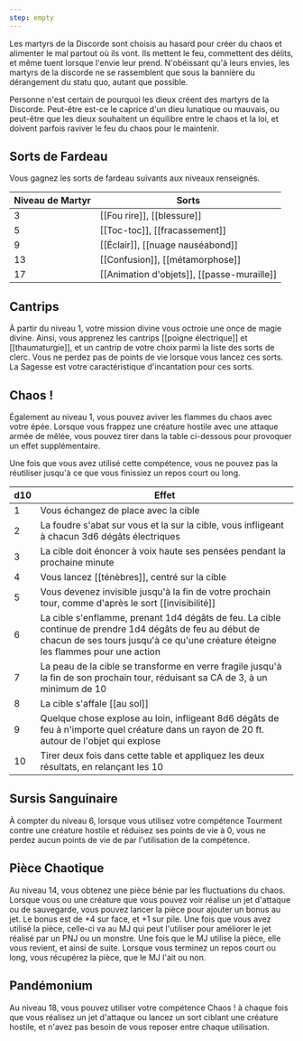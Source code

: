 ```yaml
---
step: empty
---
```


Les martyrs de la Discorde sont choisis au hasard pour créer du chaos et alimenter le mal partout où ils vont. Ils mettent le feu, commettent des délits, et même tuent lorsque l'envie leur prend. N'obéissant qu'à leurs envies, les martyrs de la discorde ne se rassemblent que sous la bannière du dérangement du statu quo, autant que possible.

Personne n'est certain de pourquoi les dieux créent des martyrs de la Discorde. Peut-être est-ce le caprice d'un dieu lunatique ou mauvais, ou peut-être que les dieux souhaitent un équilibre entre le chaos et la loi, et doivent parfois raviver le feu du chaos pour le maintenir.

## Sorts de Fardeau

Vous gagnez les sorts de fardeau suivants aux niveaux renseignés. 

| Niveau de Martyr | Sorts                                      |
| ---------------- | ------------------------------------------ |
| 3                | [[Fou rire]], [[blessure]]                 |
| 5                | [[Toc-toc]], [[fracassement]]              |
| 9                | [[Éclair]], [[nuage nauséabond]]           |
| 13               | [[Confusion]], [[métamorphose]]            |
| 17               | [[Animation d'objets]], [[passe-muraille]] |

## Cantrips

À partir du niveau 1, votre mission divine vous octroie une once de magie divine. Ainsi, vous apprenez les cantrips [[poigne électrique]] et [[thaumaturgie]], et un cantrip de votre choix parmi la liste des sorts de clerc. Vous ne perdez pas de points de vie lorsque vous lancez ces sorts. La Sagesse est votre caractéristique d'incantation pour ces sorts.

## Chaos !

Également au niveau 1, vous pouvez aviver les flammes du chaos avec votre épée. Lorsque vous frappez une créature hostile avec une attaque armée de mêlée, vous pouvez tirer dans la table ci-dessous pour provoquer un effet supplémentaire.

Une fois que vous avez utilisé cette compétence, vous ne pouvez pas la réutiliser jusqu'à ce que vous finissiez un repos court ou long.

| d10 | Effet                                                                                                                                                                                         |
| --- | --------------------------------------------------------------------------------------------------------------------------------------------------------------------------------------------- |
| 1   | Vous échangez de place avec la cible                                                                                                                                                          |
| 2   | La foudre s'abat sur vous et la sur la cible, vous infligeant à chacun 3d6 dégâts électriques                                                                                                 |
| 3   | La cible doit énoncer à voix haute ses pensées pendant la prochaine minute                                                                                                                    |
| 4   | Vous lancez [[ténèbres]], centré sur la cible                                                                                                                                                 |
| 5   | Vous devenez invisible jusqu'à la fin de votre prochain tour, comme d'après le sort [[invisibilité]]                                                                                          |
| 6   | La cible s'enflamme, prenant 1d4 dégâts de feu. La cible continue de prendre 1d4 dégâts de feu au début de chacun de ses tours jusqu'à ce qu'une créature éteigne les flammes pour une action |
| 7   | La peau de la cible se transforme en verre fragile jusqu'à la fin de son prochain tour, réduisant sa CA de 3, à un minimum de 10                                                              |
| 8   | La cible s'affale [[au sol]]                                                                                                                                                                  |
| 9   | Quelque chose explose au loin, infligeant 8d6 dégâts de feu à n'importe quel créature dans un rayon de 20 ft. autour de l'objet qui explose                                                   |
| 10  | Tirer deux fois dans cette table et appliquez les deux résultats, en relançant les 10                                                                                                         |

## Sursis Sanguinaire

À compter du niveau 6, lorsque vous utilisez votre compétence Tourment contre une créature hostile et réduisez ses points de vie à 0, vous ne perdez aucun points de vie de par l'utilisation de la compétence.

## Pièce Chaotique

Au niveau 14, vous obtenez une pièce bénie par les fluctuations du chaos. Lorsque vous ou une créature que vous pouvez voir réalise un jet d'attaque ou de sauvegarde, vous pouvez lancer la pièce pour ajouter un bonus au jet. Le bonus est de +4 sur face, et +1 sur pile. Une fois que vous avez utilisé la pièce, celle-ci va au MJ qui peut l'utiliser pour améliorer le jet réalisé par un PNJ ou un monstre. Une fois que le MJ utilise la pièce, elle vous revient, et ainsi de suite. Lorsque vous terminez un repos court ou long, vous récupérez la pièce, que le MJ l'ait ou non.

## Pandémonium

Au niveau 18, vous pouvez utiliser votre compétence Chaos ! à chaque fois que vous réalisez un jet d'attaque ou lancez un sort ciblant une créature hostile, et n'avez pas besoin de vous reposer entre chaque utilisation.


